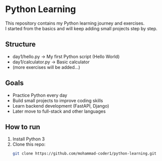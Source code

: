 # Python Learning

This repository contains my Python learning journey and exercises.  
I started from the basics and will keep adding small projects step by step.

## Structure
- day1/hello.py → My first Python script (Hello World)
- day1/calculator.py → Basic calculator
- (more exercises will be added...)

## Goals
- Practice Python every day
- Build small projects to improve coding skills
- Learn backend development (FastAPI, Django)
- Later move to full-stack and other languages

## How to run
1. Install Python 3
2. Clone this repo:
   ```bash
   git clone https://github.com/mohammad-coder1/python-learning.git
